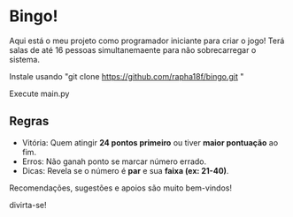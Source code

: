 # Bingo!
Aqui está o meu projeto como programador iniciante para criar o jogo!
Terá salas de até 16 pessoas simultanemaente para não sobrecarregar o sistema.

Instale usando "git clone https://github.com/rapha18f/bingo.git "

Execute main.py

## Regras  
- Vitória: Quem atingir **24 pontos primeiro** ou tiver **maior pontuação** ao fim.  
- Erros: Não ganah ponto se marcar número errado.  
- Dicas: Revela se o número é **par** e sua **faixa (ex: 21-40)**.  

Recomendações, sugestões e apoios são muito bem-vindos!

divirta-se!